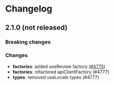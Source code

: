 # Changelog

## 2.1.0 (not released)

### Breaking changes

### Changes

* **factories**: added useReview factory ([#4775](https://github.com/DivanteLtd/vue-storefront/issues/4775))
* **factories**: refactored apiClientFactory (#4777)
* **types**: removed useLocale types (#4777)


